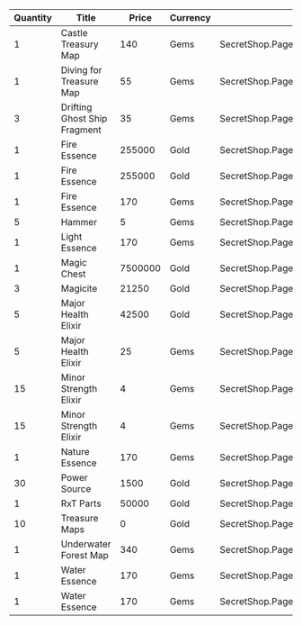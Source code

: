 | Quantity | Title | Price | Currency |  Dev Name |
| -------- | ----- | ----- | -------- |  -------- |
| 1 | Castle Treasury Map | 140 | Gems | SecretShop.Page03.UnderworldTrader.52 |
| 1 | Diving for Treasure Map | 55 | Gems | SecretShop.Page03.TreasureMap.12 |
| 3 | Drifting Ghost Ship Fragment | 35 | Gems | SecretShop.Page03.UnderworldTrader.55 |
| 1 | Fire Essence | 255000 | Gold | SecretShop.Page03.Reagent.43 |
| 1 | Fire Essence | 255000 | Gold | SecretShop.Page03.Shard.12 |
| 1 | Fire Essence | 170 | Gems | SecretShop.Page03.UnderworldTrader.45 |
| 5 | Hammer | 5 | Gems | SecretShop.Page03.Misc.16 |
| 1 | Light Essence | 170 | Gems | SecretShop.Page03.Reagent.53 |
| 1 | Magic Chest | 7500000 | Gold | SecretShop.Page03.CharShard.17 |
| 3 | Magicite | 21250 | Gold | SecretShop.Page03.Ore.03 |
| 5 | Major Health Elixir | 42500 | Gold | SecretShop.Page03.Elixir.11 |
| 5 | Major Health Elixir | 25 | Gems | SecretShop.Page03.Elixir.16 |
| 15 | Minor Strength Elixir | 4 | Gems | SecretShop.Page03.Elixir.20 |
| 15 | Minor Strength Elixir | 4 | Gems | SecretShop.Page03.UnderworldTrader.37 |
| 1 | Nature Essence | 170 | Gems | SecretShop.Page03.UnderworldTrader.47 |
| 30 | Power Source | 1500 | Gold | SecretShop.Page03.UnderworldTraderGold.06 |
| 1 | RxT Parts | 50000 | Gold | SecretShop.Page03.Misc.18 |
| 10 | Treasure Maps | 0 | Gold | SecretShop.Page03.Free.22 |
| 1 | Underwater Forest Map | 340 | Gems | SecretShop.Page03.TreasureMap.21 |
| 1 | Water Essence | 170 | Gems | SecretShop.Page03.Reagent.48 |
| 1 | Water Essence | 170 | Gems | SecretShop.Page03.Reagent.60 |
